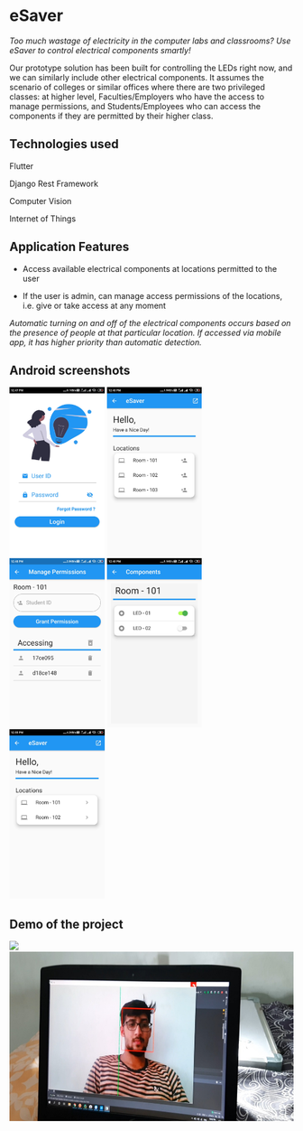 # eSaver

*Too much wastage of electricity in the computer labs and classrooms? Use eSaver to control electrical components smartly!*

Our prototype solution has been built for controlling the LEDs right now, and we can similarly include other electrical components. It assumes the scenario of colleges or similar offices where there are two privileged classes: at higher level, Faculties/Employers who have the access to manage permissions, and Students/Employees who can access the components if they are permitted by their higher class. 

## Technologies used

Flutter

Django Rest Framework 

Computer Vision 

Internet of Things

## Application Features

* Access available electrical components at locations permitted to the user

* If the user is admin, can manage access permissions of the locations, i.e. give or take access at any moment

*Automatic turning on and off of the electrical components occurs based on the presence of people at that particular location. If accessed via mobile app, it has higher priority than automatic detection.*

## Android screenshots

<img src="screenshots/login_screen.jpg" height="300em" /> <img src="screenshots/faculty_home_screen.jpg" height="300em" /> <img src="screenshots/manage_permissions_screen.jpg" height="300em" /> <img src="screenshots/components_screen.jpg" height="300em" /> <img src="screenshots/student_home_screen.jpg" height="300em" />

## Demo of the project

<img src="screenshots/accessing_via_app.png" height="300em" /> <img src="screenshots/automatic_detection_demo.jpeg" height="300em" />

